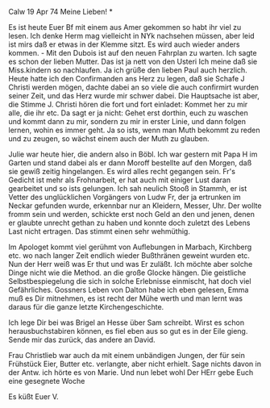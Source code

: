  Calw 19 Apr 74
Meine Lieben! <Fried>*

Es ist heute Euer Bf mit einem aus Amer gekommen so habt ihr viel zu lesen. Ich denke Herm mag vielleicht in NYk nachsehen müssen, aber leid ist mirs daß er etwas in der Klemme sitzt. Es wird auch wieder anders kommen. - Mit den Dubois ist auf den neuen Fahrplan zu warten. Ich sagte es schon der lieben Mutter. Das ist ja nett von den Usteri Ich meine daß sie Miss.kindern so nachlaufen. Ja ich grüße den lieben Paul auch herzlich. Heute hatte ich den Confirmanden ans Herz zu legen, daß sie Schafe J Christi werden mögen, dachte dabei an so viele die auch confirmirt wurden seiner Zeit, und das Herz wurde mir schwer dabei. Die Hauptsache ist aber, die Stimme J. Christi hören die fort und fort einladet: Kommet her zu mir alle, die ihr etc. Da sagt er ja nicht: Gehet erst dorthin, euch zu waschen und kommt dann zu mir, sondern zu mir in erster Linie, und dann folgen lernen, wohin es immer geht. Ja so ists, wenn man Muth bekommt zu reden und zu zeugen, so wächst einem auch der Muth zu glauben.

Julie war heute hier, die andern also in Böbl. Ich war gestern mit Papa H im Garten und stand dabei als er dann Moroff bestellte auf den Morgen, daß sie gewiß zeitig hingelangen. Es wird alles recht gegangen sein. 
Fr's Gedicht ist mehr als Frohnarbeit, er hat auch mit einiger Lust daran gearbeitet und so ists gelungen. Ich sah neulich Stooß in Stammh, er ist Vetter des unglücklichen Vorgängers von Ludw Fr, der ja ertrunken im Neckar gefunden wurde, erkennbar nur an Kleidern, Messer, Uhr. Der wollte fromm sein und werden, schickte erst noch Geld an den und jenen, denen er glaubte unrecht gethan zu haben und konnte doch zuletzt des Lebens Last nicht ertragen. Das stimmt einen sehr wehmüthig.

Im Apologet kommt viel gerühmt von Auflebungen in Marbach, Kirchberg etc. wo nach langer Zeit endlich wieder Bußthränen geweint wurden etc. Nun der Herr weiß was Er thut und was Er zuläßt. Ich möchte aber solche Dinge nicht wie die Method. an die große Glocke hängen. Die geistliche Selbstbespiegelung die sich in solche Erlebnisse einmischt, hat doch viel Gefährliches. 
Gossners Leben von Dalton habe ich eben gelesen, Emma muß es Dir mitnehmen, es ist recht der Mühe werth und man lernt was daraus für die ganze letzte Kirchengeschichte.

Ich lege Dir bei was Brigel an Hesse über Sam schreibt. Wirst es schon herausbuchstabiren können, es fiel eben aus so gut es in der Eile gieng. Sende mir das zurück, das andere an David.

Frau Christlieb war auch da mit einem unbändigen Jungen, der für sein Frühstück Eier, Butter etc. verlangte, aber nicht erhielt. Sage nichts davon in der Antw. ich hörte es von Marie. Und nun lebet wohl Der HErr gebe Euch eine gesegnete Woche

 Es küßt Euer V.
